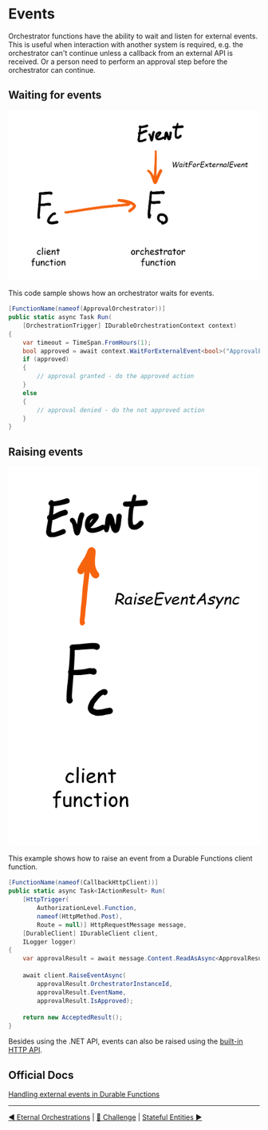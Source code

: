 # Events

Orchestrator functions have the ability to wait and listen for external events. This is useful when interaction with another system is required, e.g. the orchestrator can't continue unless a callback from an external API is received. Or a person need to perform an approval step before the orchestrator can continue.

## Waiting for events

![Waiting for Events](../diagrams/waitforexternalevent.png)

This code sample shows how an orchestrator waits for events.

```csharp
[FunctionName(nameof(ApprovalOrchestrator))]
public static async Task Run(
    [OrchestrationTrigger] IDurableOrchestrationContext context)
{
    var timeout = TimeSpan.FromHours(1);
    bool approved = await context.WaitForExternalEvent<bool>("ApprovalEvent", timeout, false);
    if (approved)
    {
        // approval granted - do the approved action
    }
    else
    {
        // approval denied - do the not approved action
    }
}
```

## Raising events

![Raise an Event](../diagrams/raiseevents.png)

This example shows how to raise an event from a Durable Functions client function.

```csharp
[FunctionName(nameof(CallbackHttpClient))]
public static async Task<IActionResult> Run(
    [HttpTrigger(
        AuthorizationLevel.Function,
        nameof(HttpMethod.Post),
        Route = null)] HttpRequestMessage message,
    [DurableClient] IDurableClient client,
    ILogger logger)
{
    var approvalResult = await message.Content.ReadAsAsync<ApprovalResult>();
            
    await client.RaiseEventAsync(
        approvalResult.OrchestratorInstanceId,
        approvalResult.EventName,
        approvalResult.IsApproved);

    return new AcceptedResult();
}

```

Besides using the .NET API, events can also be raised using the [built-in HTTP API](https://docs.microsoft.com/en-us/azure/azure-functions/durable/durable-functions-http-api#raise-event).

## Official Docs

[Handling external events in Durable Functions](https://docs.microsoft.com/en-us/azure/azure-functions/durable/durable-functions-external-events?tabs=csharp)

---
[◀ Eternal Orchestrations](eternalorchestrations.md) | [🔼 Challenge](notifysupport.md) | [Stateful Entities ▶](statefulentities.md)
